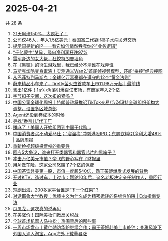 # 2025-04-21

共 28 条

<!-- BEGIN 36KR -->
<!-- 最后更新时间 2025-04-21 02:20:02 +0800 -->
1. [21天飙涨150%，太疯狂了！](https://36kr.com/p/3257022338937350)
1. [公司仅46人，年入1.5亿美元！泰国富二代靠if椰子水闯关港交所](https://36kr.com/p/3257751043600648)
1. [提示词是新的IP——看它如何悄然吞噬你的"业务逻辑"](https://36kr.com/p/3229764250500484)
1. [“千亿蒙牛”梦碎，缘何净利润狂跌97%](https://36kr.com/p/3257918345146883)
1. [雷军身边的女大佬，狂挖特朗普墙角](https://36kr.com/p/3256630510727685)
1. [在《黑镜》的衍生游戏里，我已经分不清谁在戏弄谁](https://36kr.com/p/3257018185855233)
1. [马斯克炫酷变身毒液！实测通义Wan2.1首尾帧视频模型，还能“拼接”经典梗图](https://36kr.com/p/3256523635208457)
1. [从巴菲特到马斯克：全球亿万富豪都在遵守的12个“黄金法则”](https://36kr.com/p/3256427059114245)
1. [蔚来精品小车来了，firefly萤火虫首款车上市11.98万元起｜最前线](https://36kr.com/p/3257976681837064)
1. [售出1亿件！1㎡小角落引爆百亿市场，有商家年入2个亿](https://36kr.com/p/3257074529530115)
1. [字节扣子空间，这次扣的紧吗？](https://36kr.com/p/3257876933275904)
1. [中国公司全球化周报｜特朗普称将推迟TikTok交易/泡泡玛特全球组织架构大调整，设置多区域总部](https://36kr.com/p/3256480483700998)
1. [Agent还没到卷成本的时候](https://36kr.com/p/3257079193825792)
1. [寻找“香奈儿”代工厂](https://36kr.com/p/3255660572665348)
1. [赚麻了！美国人开始组团到中国干代购...](https://36kr.com/p/3255748007358721)
1. [中国消费者买不动爱马仕；“溜溜梅”冲刺港股IPO；东鹏饮料Q1净利大增48% | 品牌周报](https://36kr.com/p/3255547196420613)
1. [重新检视超级投票权的重要性](https://36kr.com/p/3257106706329864)
1. [回应5大争议，谁来打开类器官和器官芯片的黑箱子？](https://36kr.com/p/3256305630605828)
1. [冲击万亿美元市值？奈飞的野心写在了财报里](https://36kr.com/p/3255729221366017)
1. [用AI做车险，这家公司怒赚了7个亿的保费](https://36kr.com/p/3256544735359240)
1. [中国茶饮赴美第一股，市值一度超540亿，霸王茶姬爆发式发展的背后](https://36kr.com/p/3255592037200392)
1. [开过KTV、造过车，上过市：蹉跎10年后，这名老板决定亲任制作人，重回行业](https://36kr.com/p/3256838130282759)
1. [短剧出海，200多家平台谁是“下一个红果”？](https://36kr.com/p/3255714025927169)
1. [对话耶鲁大学教授：优绩主义为什么成为精密运转的系统性陷阱 | Edu指南专访](https://36kr.com/p/3256872853975558)
1. [瓜瓜龙，这次真的说再见](https://36kr.com/p/3256404332245257)
1. [在美涨价！国际美妆们掀反关税战](https://36kr.com/p/3256954778693893)
1. [全球首场机器人马拉松：热闹背后的那些事](https://36kr.com/p/3257780205040132)
1. [一周市场盘点丨黄仁勋访华盼继续合作；霸王茶姬赴美上市敲钟；关税风波下外国人涌入淘宝，App海外下载量暴涨](https://36kr.com/p/3258140069196295)
<!-- END 36KR -->
